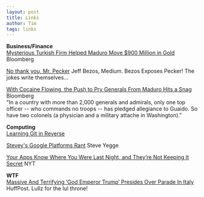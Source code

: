 ```yaml
---
layout: post
title: Links
author: Tim
tags: links
---
```


**Business/Finance**  
[Mysterious Turkish Firm Helped Maduro Move $900 Million in Gold](https://www.bloomberg.com/news/articles/2019-02-08/mysterious-turkish-firm-helped-maduro-move-900-million-in-gold) Bloomberg    

[No thank you, Mr. Pecker](https://medium.com/@jeffreypbezos/no-thank-you-mr-pecker-146e3922310f) Jeff Bezos, Medium. Bezos Exposes Pecker! The jokes write themselves...   

[With Cocaine Flowing, the Push to Pry Generals From Maduro Hits a Snag](https://www.bloomberg.com/news/articles/2019-02-13/with-cocaine-flowing-push-to-pry-generals-from-maduro-hits-snag) Bloomberg  
"In a country with more than 2,000 generals and admirals, only one top officer -- who commands no troops -- has pledged allegiance to Guaido. So have two colonels (a physician and a military attache in Washington)."  

**Computing**  
[Learning Git in Reverse](https://zdatainc.com/2016/01/learning-git-in-reverse/)   

[Stevey's Google Platforms Rant](https://gist.github.com/chitchcock/1281611) Steve Yegge  

[Your Apps Know Where You Were Last Night, and They’re Not Keeping It Secret](https://www.nytimes.com/interactive/2018/12/10/business/location-data-privacy-apps.html) NYT  

**WTF**  
[Massive And Terrifying ‘God Emperor Trump’ Presides Over Parade In Italy](https://www.huffingtonpost.com/entry/trump-parade-float-italy_us_5c611a4ae4b0eec79b254486) HuffPost. Lullz for the lul throne!  
